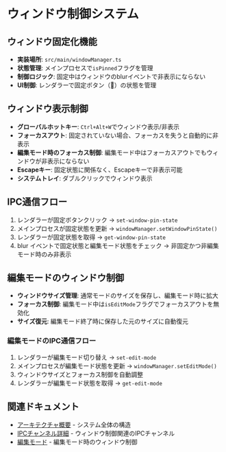 # ウィンドウ制御システム

## ウィンドウ固定化機能

- **実装場所**: `src/main/windowManager.ts`
- **状態管理**: メインプロセスで`isPinned`フラグを管理
- **制御ロジック**: 固定中はウィンドウのblurイベントで非表示にならない
- **UI制御**: レンダラーで固定ボタン（📌）の状態を管理

## ウィンドウ表示制御

- **グローバルホットキー**: `Ctrl+Alt+W`でウィンドウ表示/非表示
- **フォーカスアウト**: 固定されていない場合、フォーカスを失うと自動的に非表示
- **編集モード時のフォーカス制御**: 編集モード中はフォーカスアウトでもウィンドウが非表示にならない
- **Escapeキー**: 固定状態に関係なく、Escapeキーで非表示可能
- **システムトレイ**: ダブルクリックでウィンドウ表示

## IPC通信フロー

1. レンダラーが固定ボタンクリック → `set-window-pin-state`
2. メインプロセスが固定状態を更新 → `windowManager.setWindowPinState()`
3. レンダラーが固定状態を取得 → `get-window-pin-state`
4. blur イベントで固定状態と編集モード状態をチェック → 非固定かつ非編集モード時のみ非表示

## 編集モードのウィンドウ制御

- **ウィンドウサイズ管理**: 通常モードのサイズを保存し、編集モード時に拡大
- **フォーカス制御**: 編集モード中は`isEditMode`フラグでフォーカスアウトを無効化
- **サイズ復元**: 編集モード終了時に保存した元のサイズに自動復元

### 編集モードのIPC通信フロー

1. レンダラーが編集モード切り替え → `set-edit-mode`
2. メインプロセスが編集モード状態を更新 → `windowManager.setEditMode()`
3. ウィンドウサイズとフォーカス制御を自動調整
4. レンダラーが編集モード状態を取得 → `get-edit-mode`

## 関連ドキュメント

- [アーキテクチャ概要](overview.md) - システム全体の構造
- [IPCチャンネル詳細](ipc-channels.md) - ウィンドウ制御関連のIPCチャンネル
- [編集モード](../features/edit-mode.md) - 編集モード時のウィンドウ制御